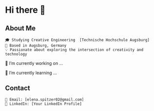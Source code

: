 # Hi there 👋
## About Me

    🎓 Studying Creative Engineering  [Technische Hochschule Augsburg]
    🏡 Based in Augsburg, Germany
    💡 Passionate about exploring the intersection of creativity and technology
    
🔭 I’m currently working on ...

🌱 I’m currently learning ...

## Contact

    📧 Email: [elena.spitzer02@gmail.com]
    🔗 LinkedIn: [Your LinkedIn Profile]


